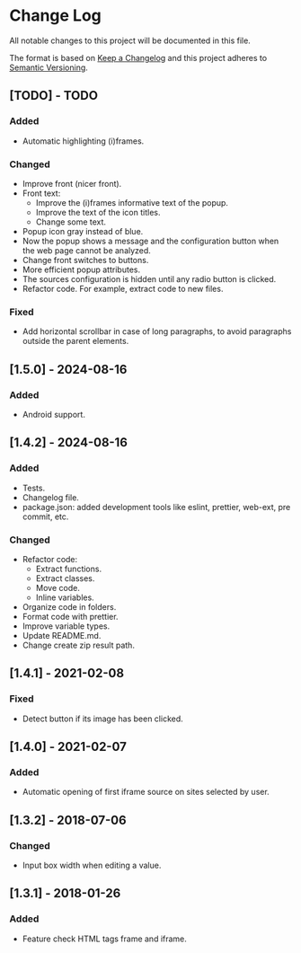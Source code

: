 # Change Log

All notable changes to this project will be documented in this file.

The format is based on [Keep a Changelog](http://keepachangelog.com/)
and this project adheres to [Semantic Versioning](http://semver.org/).

## [TODO] - TODO
### Added
- Automatic highlighting (i)frames.

### Changed
- Improve front (nicer front).
- Front text:
  - Improve the (i)frames informative text of the popup.
  - Improve the text of the icon titles.
  - Change some text.
- Popup icon gray instead of blue.
- Now the popup shows a message and the configuration button when the web page cannot be analyzed.
- Change front switches to buttons.
- More efficient popup attributes.
- The sources configuration is hidden until any radio button is clicked.
- Refactor code. For example, extract code to new files.

### Fixed
- Add horizontal scrollbar in case of long paragraphs, to avoid paragraphs outside the parent elements.

## [1.5.0] - 2024-08-16
### Added
- Android support.

## [1.4.2] - 2024-08-16
### Added
- Tests.
- Changelog file.
- package.json: added development tools like eslint, prettier, web-ext, pre commit, etc.

### Changed
- Refactor code:
  - Extract functions.
  - Extract classes.
  - Move code.
  - Inline variables.
- Organize code in folders.
- Format code with prettier.
- Improve variable types.
- Update README.md.
- Change create zip result path.

## [1.4.1] - 2021-02-08
### Fixed
- Detect button if its image has been clicked.

## [1.4.0] - 2021-02-07
### Added
- Automatic opening of first iframe source on sites selected by user.

## [1.3.2] - 2018-07-06
### Changed
- Input box width when editing a value.

## [1.3.1] - 2018-01-26
### Added
- Feature check HTML tags frame and iframe.


